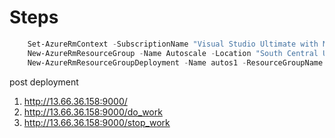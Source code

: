 # Steps 
```powershell	
	Set-AzureRmContext -SubscriptionName "Visual Studio Ultimate with MSDN"
	New-AzureRmResourceGroup -Name Autoscale -Location "South Central US"
	New-AzureRmResourceGroupDeployment -Name autos1 -ResourceGroupName Autoscale -TemplateUri https://raw.githubusercontent.com/kmouss/ig17/demos/autoscale/azuredeploy.json
``` 

post deployment

1. http://13.66.36.158:9000/
2. http://13.66.36.158:9000/do_work
3. http://13.66.36.158:9000/stop_work
